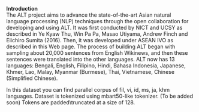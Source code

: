 __Introduction__  
The ALT project aims to advance the state-of-the-art Asian natural language processing (NLP) techniques
 through the open collaboration for developing and using ALT. It was first conducted by NICT and UCSY 
 as described in Ye Kyaw Thu, Win Pa Pa, Masao Utiyama, Andrew Finch and Eiichiro Sumita (2016). 
 Then, it was developed under ASEAN IVO as described in this Web page. The process of building ALT 
 began with sampling about 20,000 sentences from English Wikinews, and then these sentences were 
 translated into the other languages. ALT now has 13 languages: 
 Bengali, English, Filipino, Hindi, Bahasa Indonesia, Japanese, Khmer, Lao, Malay, Myanmar (Burmese), 
 Thai, Vietnamese, Chinese (Simplified Chinese).

In this dataset you can find parallel corpus of fil, vi, id, ms, ja, khm languages.
Dataset is tokenized using mbart50-like tokenizer. (To be added soon)
Tokens are padded\truncated at a size of 128.
